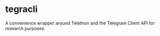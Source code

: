 # tegracli

A convenience wrapper around Telethon and the Telegram Client API for research
purposes.


